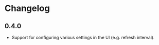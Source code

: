 # Changelog

## 0.4.0

- Support for configuring various settings in the UI (e.g. refresh interval).
